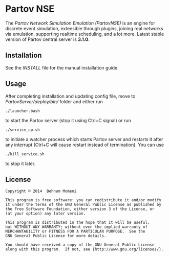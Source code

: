 # Partov NSE

The _Partov Network Simulation Emulation (PartovNSE)_ is an engine for discrete event simulation, extensible through plugins, joining real networks via emulation, supporting realtime scheduling, and a lot more.
Latest stable version of Partov central server is **3.1.0**.

## Installation

See the _INSTALL_ file for the manual installation guide.

## Usage

After completing installation and updating config file,
move to _PartovServer/deploy/bin/_ folder and either run

    ./launcher.bash

to start the Partov server (stop it using Ctrl+C signal) or run

    ./service_up.sh

to initiate a watcher process which starts Partov server and
restarts it after any interrupt (Ctrl+C will cause restart
instead of termination). You can use

    ./kill_service.sh

to stop it later.

## License
    Copyright © 2014  Behnam Momeni

    This program is free software: you can redistribute it and/or modify
    it under the terms of the GNU General Public License as published by
    the Free Software Foundation, either version 3 of the License, or
    (at your option) any later version.

    This program is distributed in the hope that it will be useful,
    but WITHOUT ANY WARRANTY; without even the implied warranty of
    MERCHANTABILITY or FITNESS FOR A PARTICULAR PURPOSE.  See the
    GNU General Public License for more details.

    You should have received a copy of the GNU General Public License
    along with this program.  If not, see {http://www.gnu.org/licenses/}.